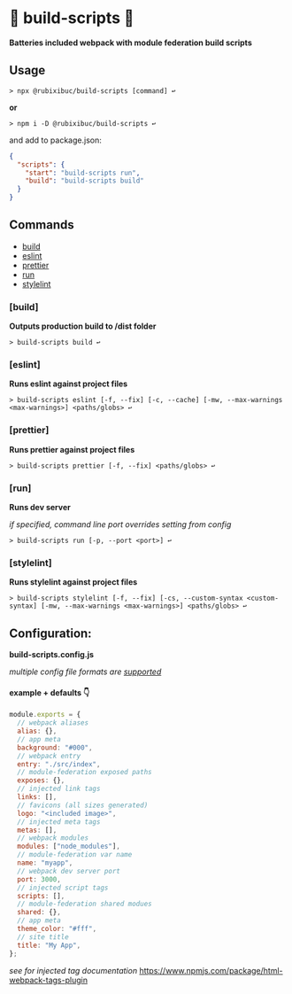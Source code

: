 # 🔨 build-scripts 🧹

**Batteries included webpack with module federation build scripts**

## Usage

```shell
> npx @rubixibuc/build-scripts [command] ↩
```

**or**

```shell
> npm i -D @rubixibuc/build-scripts ↩
```

and add to package.json:

```json
{
  "scripts": {
    "start": "build-scripts run",
    "build": "build-scripts build"
  }
}
```

## Commands

- [build](#build)
- [eslint](#eslint)
- [prettier](#prettier)
- [run](#run)
- [stylelint](#stylelint)

### \[build\]

**Outputs production build to /dist folder**

```shell
> build-scripts build ↩
```

### \[eslint\]

**Runs eslint against project files**

```shell
> build-scripts eslint [-f, --fix] [-c, --cache] [-mw, --max-warnings <max-warnings>] <paths/globs> ↩
```

### \[prettier\]

**Runs prettier against project files**

```shell
> build-scripts prettier [-f, --fix] <paths/globs> ↩
```

### \[run\]

**Runs dev server**

_if specified, command line port overrides setting from config_

```shell
> build-scripts run [-p, --port <port>] ↩
```

### \[stylelint\]

**Runs stylelint against project files**

```shell
> build-scripts stylelint [-f, --fix] [-cs, --custom-syntax <custom-syntax] [-mw, --max-warnings <max-warnings>] <paths/globs> ↩
```

## Configuration:

**build-scripts.config.js**

_multiple config file formats are [supported](https://github.com/davidtheclark/cosmiconfig#explorersearch)_

#### example + defaults 👇

```javascript
module.exports = {
  // webpack aliases
  alias: {},
  // app meta
  background: "#000",
  // webpack entry
  entry: "./src/index",
  // module-federation exposed paths
  exposes: {},
  // injected link tags
  links: [],
  // favicons (all sizes generated)
  logo: "<included image>",
  // injected meta tags
  metas: [],
  // webpack modules
  modules: ["node_modules"],
  // module-federation var name
  name: "myapp",
  // webpack dev server port
  port: 3000,
  // injected script tags
  scripts: [],
  // module-federation shared modues
  shared: {},
  // app meta
  theme_color: "#fff",
  // site title
  title: "My App",
};
```

_see for injected tag documentation_
https://www.npmjs.com/package/html-webpack-tags-plugin
